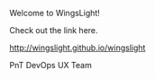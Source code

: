 Welcome to WingsLight!

Check out the link here.

http://wingslight.github.io/wingslight

PnT DevOps UX Team
